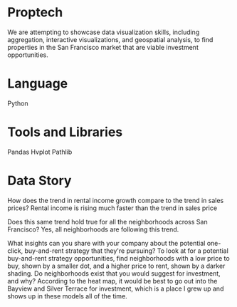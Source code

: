 # Proptech
We are attempting to showcase data visualization skills, including aggregation, interactive visualizations, and geospatial analysis, to find properties in the San Francisco market that are viable investment opportunities.

# Language
Python

# Tools and Libraries
Pandas
Hvplot
Pathlib

# Data Story
How does the trend in rental income growth compare to the trend in sales prices? 
    Rental income is rising much faster than the trend in sales price
    
Does this same trend hold true for all the neighborhoods across San Francisco?
    Yes, all neighborhoods are following this trend.
    
What insights can you share with your company about the potential one-click, buy-and-rent strategy that they're pursuing? 
    To look at for a potential buy-and-rent strategy opportunities, find neighborhoods with a low price to buy, shown by a smaller dot, and a higher price to rent, shown by a darker shading.
Do neighborhoods exist that you would suggest for investment, and why?
    According to the heat map, it would be best to go out into the Bayview and Silver Terrace for investment, which is a place I grew up and shows up in these models all of the time.